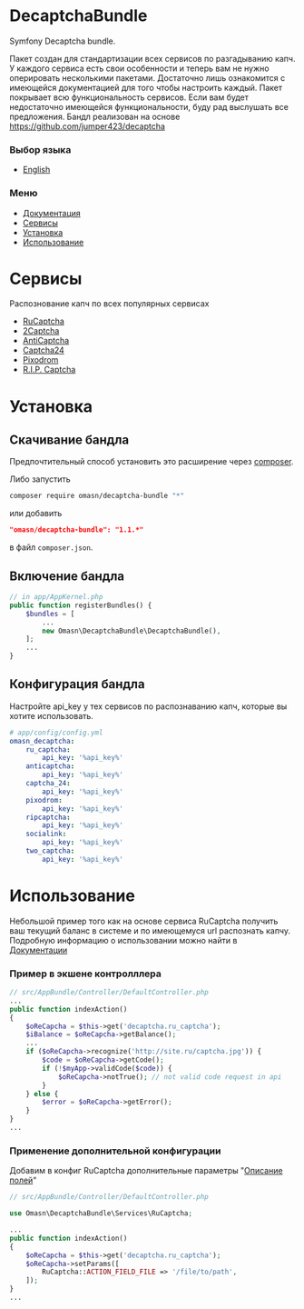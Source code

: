 # DecaptchaBundle

Symfony Decaptcha bundle.

Пакет создан для стандартизации всех сервисов по разгадыванию капч. У каждого сервиса есть свои особенности и теперь вам не нужно оперировать несколькими пакетами. Достаточно лишь ознакомится с имеющейся документацией для того чтобы настроить каждый. Пакет покрывает всю функциональность сервисов. Если вам будет недостаточно имеющейся функциональности, буду рад выслушать все предложения. Бандл реализован на основе https://github.com/jumper423/decaptcha

### Выбор языка
+ [English](./README.md)

### Меню
+ [Документация](https://github.com/jumper423/decaptcha)
+ [Сервисы](#Сервисы)
+ [Установка](#Установка)
+ [Использование](#Использование)

# Сервисы
Распознование капч по всех популярных сервисах

+ [RuCaptcha](https://rucaptcha.com?from=4461711)
+ [2Captcha](https://2captcha.com/)
+ [AntiCaptcha](https://anti-captcha.com/)
+ [Captcha24](http://captcha24.com/)
+ [Pixodrom](http://pixodrom.com/)
+ [R.I.P. Captcha](http://ripcaptcha.com/)

# Установка

## Скачивание бандла

Предпочтительный способ установить это расширение через [composer](http://getcomposer.org/download/).

Либо запустить
```sh
composer require omasn/decaptcha-bundle "*"
```
или добавить
```json
"omasn/decaptcha-bundle": "1.1.*"
```
в файл `composer.json`.

## Включение бандла

```php
// in app/AppKernel.php
public function registerBundles() {
	$bundles = [
		...
		new Omasn\DecaptchaBundle\DecaptchaBundle(),
	];
	...
}
```
## Конфигурация бандла
Настройте api_key у тех сервисов по распознаванию капч, которые вы хотите использовать.

```yaml
# app/config/config.yml
omasn_decaptcha:
    ru_captcha:
        api_key: '%api_key%'
    anticaptcha:
        api_key: '%api_key%'
    captcha_24:
        api_key: '%api_key%'
    pixodrom:
        api_key: '%api_key%'
    ripcaptcha:
        api_key: '%api_key%'
    socialink:
        api_key: '%api_key%'
    two_captcha:
        api_key: '%api_key%'
```

# Использование

Небольшой пример того как на основе сервиса RuCaptcha получить ваш текущий баланс в системе и по имеющемуся url распознать капчу.
Подробную информацию о использовании можно найти в [Документации](https://github.com/jumper423/decaptcha)

### Пример в экшене контролллера

```php
// src/AppBundle/Controller/DefaultController.php
...
public function indexAction()
{
    $oReCapcha = $this->get('decaptcha.ru_captcha');
    $iBalance = $oReCapcha->getBalance();
    ...
    if ($oReCapcha->recognize('http://site.ru/captcha.jpg')) {
        $code = $oReCapcha->getCode();
        if (!$myApp->validCode($code)) {
            $oReCapcha->notTrue(); // not valid code request in api
        }
    } else {
        $error = $oReCapcha->getError();
    }
}
...
```

### Применение дополнительной конфигурации

Добавим в конфиг RuCaptcha дополнительные параметры "[Описание полей](https://github.com/jumper423/decaptcha/blob/master/docs/RuCaptchaInstruction-ru.md#%D0%9E%D0%BF%D0%B8%D1%81%D0%B0%D0%BD%D0%B8%D0%B5-%D0%BF%D0%BE%D0%BB%D0%B5%D0%B9)"

```php
// src/AppBundle/Controller/DefaultController.php

use Omasn\DecaptchaBundle\Services\RuCaptcha;

...
public function indexAction()
{
    $oReCapcha = $this->get('decaptcha.ru_captcha');
    $oReCapcha->setParams([
        RuCaptcha::ACTION_FIELD_FILE => '/file/to/path',
    ]);
}
...
```